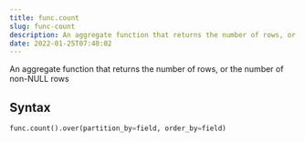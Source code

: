 ```yaml
---
title: func.count
slug: func-count
description: An aggregate function that returns the number of rows, or the number of non-NULL rows
date: 2022-01-25T07:40:02
---
```


An aggregate function that returns the number of rows, or the number of non-NULL rows

## Syntax
```python
func.count().over(partition_by=field, order_by=field) 
```
